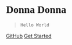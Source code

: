 

<h1><font face="verdana">Donna Donna</font></h1>


> `Hello World`

[GitHub](https://github.com/Sctwang/docsify)
[Get Started](#introduction)

